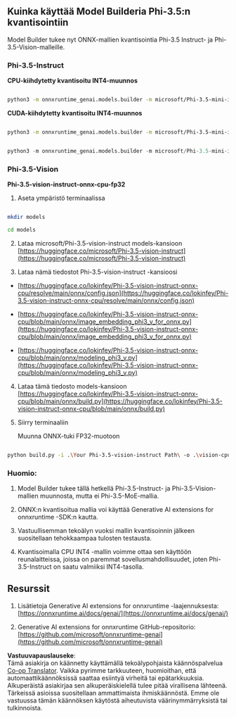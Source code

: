 <!--
CO_OP_TRANSLATOR_METADATA:
{
  "original_hash": "3bb9f5c926673593287eddc3741226cb",
  "translation_date": "2025-07-16T22:22:20+00:00",
  "source_file": "md/01.Introduction/04/UsingORTGenAIQuantifyingPhi.md",
  "language_code": "fi"
}
-->
## **Kuinka käyttää Model Builderia Phi-3.5:n kvantisointiin**

Model Builder tukee nyt ONNX-mallien kvantisointia Phi-3.5 Instruct- ja Phi-3.5-Vision-malleille.

### **Phi-3.5-Instruct**

**CPU-kiihdytetty kvantisoitu INT4-muunnos**

```bash

python3 -m onnxruntime_genai.models.builder -m microsoft/Phi-3.5-mini-instruct  -o ./onnx-cpu -p int4 -e cpu -c ./Phi-3.5-mini-instruct

```

**CUDA-kiihdytetty kvantisoitu INT4-muunnos**

```bash

python3 -m onnxruntime_genai.models.builder -m microsoft/Phi-3.5-mini-instruct  -o ./onnx-cpu -p int4 -e cuda -c ./Phi-3.5-mini-instruct

```

```python

python3 -m onnxruntime_genai.models.builder -m microsoft/Phi-3.5-mini-instruct  -o ./onnx-cpu -p int4 -e cuda -c ./Phi-3.5-mini-instruct

```

### **Phi-3.5-Vision**

**Phi-3.5-vision-instruct-onnx-cpu-fp32**

1. Aseta ympäristö terminaalissa

```bash

mkdir models

cd models 

```

2. Lataa microsoft/Phi-3.5-vision-instruct models-kansioon  
[https://huggingface.co/microsoft/Phi-3.5-vision-instruct](https://huggingface.co/microsoft/Phi-3.5-vision-instruct)

3. Lataa nämä tiedostot Phi-3.5-vision-instruct -kansioosi

- [https://huggingface.co/lokinfey/Phi-3.5-vision-instruct-onnx-cpu/resolve/main/onnx/config.json](https://huggingface.co/lokinfey/Phi-3.5-vision-instruct-onnx-cpu/resolve/main/onnx/config.json)

- [https://huggingface.co/lokinfey/Phi-3.5-vision-instruct-onnx-cpu/blob/main/onnx/image_embedding_phi3_v_for_onnx.py](https://huggingface.co/lokinfey/Phi-3.5-vision-instruct-onnx-cpu/blob/main/onnx/image_embedding_phi3_v_for_onnx.py)

- [https://huggingface.co/lokinfey/Phi-3.5-vision-instruct-onnx-cpu/blob/main/onnx/modeling_phi3_v.py](https://huggingface.co/lokinfey/Phi-3.5-vision-instruct-onnx-cpu/blob/main/onnx/modeling_phi3_v.py)

4. Lataa tämä tiedosto models-kansioon  
[https://huggingface.co/lokinfey/Phi-3.5-vision-instruct-onnx-cpu/blob/main/onnx/build.py](https://huggingface.co/lokinfey/Phi-3.5-vision-instruct-onnx-cpu/blob/main/onnx/build.py)

5. Siirry terminaaliin

    Muunna ONNX-tuki FP32-muotoon

```bash

python build.py -i .\Your Phi-3.5-vision-instruct Path\ -o .\vision-cpu-fp32 -p f32 -e cpu

```

### **Huomio:**

1. Model Builder tukee tällä hetkellä Phi-3.5-Instruct- ja Phi-3.5-Vision-mallien muunnosta, mutta ei Phi-3.5-MoE-mallia.

2. ONNX:n kvantisoitua mallia voi käyttää Generative AI extensions for onnxruntime -SDK:n kautta.

3. Vastuullisemman tekoälyn vuoksi mallin kvantisoinnin jälkeen suositellaan tehokkaampaa tulosten testausta.

4. Kvantisoimalla CPU INT4 -mallin voimme ottaa sen käyttöön reunalaitteissa, joissa on paremmat sovellusmahdollisuudet, joten Phi-3.5-Instruct on saatu valmiiksi INT4-tasolla.

## **Resurssit**

1. Lisätietoja Generative AI extensions for onnxruntime -laajennuksesta: [https://onnxruntime.ai/docs/genai/](https://onnxruntime.ai/docs/genai/)

2. Generative AI extensions for onnxruntime GitHub-repositorio: [https://github.com/microsoft/onnxruntime-genai](https://github.com/microsoft/onnxruntime-genai)

**Vastuuvapauslauseke**:  
Tämä asiakirja on käännetty käyttämällä tekoälypohjaista käännöspalvelua [Co-op Translator](https://github.com/Azure/co-op-translator). Vaikka pyrimme tarkkuuteen, huomioithan, että automaattikäännöksissä saattaa esiintyä virheitä tai epätarkkuuksia. Alkuperäistä asiakirjaa sen alkuperäiskielellä tulee pitää virallisena lähteenä. Tärkeissä asioissa suositellaan ammattimaista ihmiskäännöstä. Emme ole vastuussa tämän käännöksen käytöstä aiheutuvista väärinymmärryksistä tai tulkinnoista.